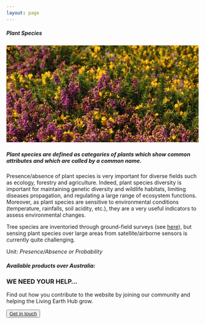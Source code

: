 ```yaml
---
layout: page
---
```


<!-- Content-section-start -->
<div class="container">
    <div class="row">
        <div class="col-12 mt-60">
            <h5 class="common-title">Plant Species</h5>
        </div>
        <div class="col-xs-12 col-sm-12 col-ms-9 col-lg-9 col-xl-9 col-xxl-9">
            <div class="common-image pb-5">
                <img src="/assets/img/wales/big/plant-species.jpg" class="img-fluid" alt="Plant Species">
            </div>
            <div>
                <h5 class="font-weight-bold">Plant species are defined as categories of plants which show common attributes and which are called by a common name.</h5>
                <div class="pt-4">
                    <p>Presence/absence of plant species is very important for diverse fields such as ecology, forestry and agriculture. Indeed, plant species diversity is important for maintaining genetic diversity and wildlife habitats, limiting diseases propagation, and regulating a large range of ecosystem functions. Moreover, as plant species are sensitive to environmental conditions (temperature, rainfalls, soil acidity, etc.), they are a very useful indicators to assess environmental changes.</p>
                    <p>Tree species are inventoried through ground-field surveys (see <a href="http://livingearth-online.stackstaging.com/wp/data/ground-measurements/technics/plant-species-ground-measurements/" target="_blank">here</a>), but sensing plant species over large areas from satellite/airborne sensors is currently quite challenging.</p>
                    <p>Unit: <i>Presence/Absence or Probability</i></p>
                </div>
            </div>
            <div class="py-5">
                <h5 class="font-weight-bold mb-4">Available products over Australia:</h5>
                <ul class="list-title">
                </ul>
            </div>
        </div>
    </div>
</div>
<!-- Content-section-end -->

<!-- get-in-section-Start -->
<div class="container mb-100">
    <div class="get-in-section-main">
        <div class="get-in-section-dsc">
            <h3>WE NEED YOUR HELP&hellip;</h3>
            <p>Find out how you contribute to the website by joining our community and helping the Living Earth Hub grow.</p>
        </div>
        <button type="button"><a href="/contact/">Get in touch</a></button>
    </div>
</div>
<!-- get-in-section-End -->